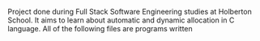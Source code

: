 Project done during Full Stack Software Engineering studies at Holberton School. It aims to learn about automatic and dynamic allocation in C language.
All of the following files are programs written
